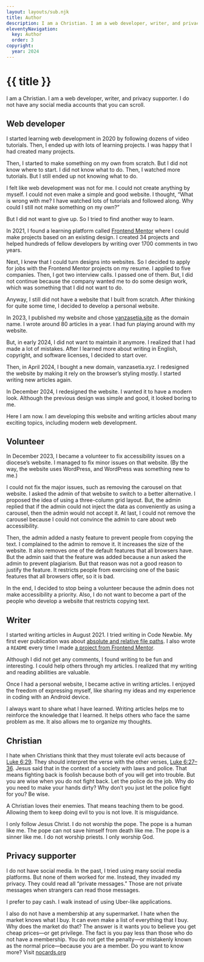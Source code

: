 ```yaml
---
layout: layouts/sub.njk
title: Author
description: I am a Christian. I am a web developer, writer, and privacy supporter. I do not have any social media accounts that you can scroll.
eleventyNavigation:
  key: Author
  order: 3
copyright:
  year: 2024
---
```


# {{ title }}

I am a Christian. I am a web developer, writer, and privacy supporter. I do not have any social media accounts that you can scroll.

## Web developer

I started learning web development in 2020 by following dozens of video tutorials. Then, I ended up with lots of learning projects. I was happy that I had created many projects.

Then, I started to make something on my own from scratch. But I did not know where to start. I did not know what to do. Then, I watched more tutorials. But I still ended up not knowing what to do.

I felt like web development was not for me. I could not create anything by myself. I could not even make a simple and good website. I thought, “What is wrong with me? I have watched lots of tutorials and followed along. Why could I still not make something on my own?”

But I did not want to give up. So I tried to find another way to learn.

In 2021, I found a learning platform called [Frontend Mentor](https://www.frontendmentor.io/profile/vanzasetia) where I could make projects based on an existing design. I created 34 projects and helped hundreds of fellow developers by writing over 1700 comments in two years.

Next, I knew that I could turn designs into websites. So I decided to apply for jobs with the Frontend Mentor projects on my resume. I applied to five companies. Then, I got two interview calls. I passed one of them. But, I did not continue because the company wanted me to do some design work, which was something that I did not want to do.

Anyway, I still did not have a website that I built from scratch. After thinking for quite some time, I decided to develop a personal website.

In 2023, I published my website and chose [vanzasetia.site](https://web.archive.org/web/20230328120141/https://vanzasetia.site/) as the domain name. I wrote around 80 articles in a year. I had fun playing around with my website.

But, in early 2024, I did not want to maintain it anymore. I realized that I had made a lot of mistakes. After I learned more about writing in English, copyright, and software licenses, I decided to start over.

Then, in April 2024, I bought a new domain, vanzasetia.xyz. I redesigned the website by making it rely on the browser’s styling mostly. I started writing new articles again.

In December 2024, I redesigned the website. I wanted it to have a modern look. Although the previous design was simple and good, it looked boring to me.

Here I am now. I am developing this website and writing articles about many exciting topics, including modern web development.

## Volunteer

In December 2023, I became a volunteer to fix accessibility issues on a diocese’s website. I managed to fix minor issues on that website. (By the way, the website uses WordPress, and WordPress was something new to me.)

I could not fix the major issues, such as removing the carousel on that website. I asked the admin of that website to switch to a better alternative. I proposed the idea of using a three-column grid layout. But, the admin replied that if the admin could not inject the data as conveniently as using a carousel, then the admin would not accept it. At last, I could not remove the carousel because I could not convince the admin to care about web accessibility.

Then, the admin added a nasty feature to prevent people from copying the text. I complained to the admin to remove it. It increases the size of the website. It also removes one of the default features that all browsers have. But the admin said that the feature was added because a nun asked the admin to prevent plagiarism. But that reason was not a good reason to justify the feature. It restricts people from exercising one of the basic features that all browsers offer, so it is bad.

In the end, I decided to stop being a volunteer because the admin does not make accessibility a priority. Also, I do not want to become a part of the people who develop a website that restricts copying text.

## Writer

I started writing articles in August 2021. I tried writing in Code Newbie. My first ever publication was about [absolute and relative file paths](https://web.archive.org/web/20211022004113/https://community.codenewbie.org/vanzasetia/relative-vs-absolute-file-paths-4j1n). I also wrote a `README` every time I made [a project from Frontend Mentor](https://github.com/vanzasetia/designo-multi-page-website).

Although I did not get any comments, I found writing to be fun and interesting. I could help others through my articles. I realized that my writing and reading abilities are valuable.

Once I had a personal website, I became active in writing articles. I enjoyed the freedom of expressing myself, like sharing my ideas and my experience in coding with an Android device.

I always want to share what I have learned. Writing articles helps me to reinforce the knowledge that I learned. It helps others who face the same problem as me. It also allows me to organize my thoughts.

## Christian

I hate when Christians think that they must tolerate evil acts because of [Luke 6:29](https://www.biblegateway.com/passage/?search=Luke%206%3A29&version=NIV). They should interpret the verse with the other verses, [Luke 6:27–36](https://www.biblegateway.com/passage/?search=Luke%206:27-36&version=NIV). Jesus said that in the context of a society with laws and police. That means fighting back is foolish because both of you will get into trouble. But you are wise when you do not fight back. Let the police do the job. Why do you need to make your hands dirty? Why don’t you just let the police fight for you? Be wise.

A Christian loves their enemies. That means teaching them to be good. Allowing them to keep doing evil to you is not love. It is misguidance.

I only follow Jesus Christ. I do not worship the pope. The pope is a human like me. The pope can not save himself from death like me. The pope is a sinner like me. I do not worship priests. I only worship God.

## Privacy supporter

I do not have social media. In the past, I tried using many social media platforms. But none of them worked for me. Instead, they invaded my privacy. They could read all “private messages.” Those are not private messages when strangers can read those messages.

I prefer to pay cash. I walk instead of using Uber-like applications.

I also do not have a membership at any supermarket. I hate when the market knows what I buy. It can even make a list of everything that I buy. Why does the market do that? The answer is it wants you to believe you get cheap prices—or get privilege. The fact is you pay less than those who do not have a membership. You do not get the penalty—or mistakenly known as the normal price—because you are a member. Do you want to know more? Visit [nocards.org](https://web.archive.org/web/20161208204043/http://www.nocards.org/faq/faq_01.shtml)
